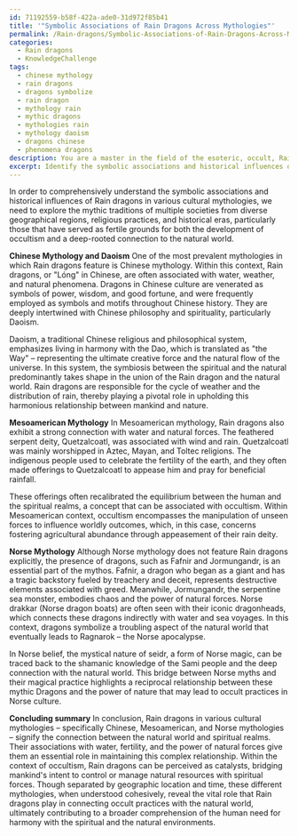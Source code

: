 ```yaml
---
id: 71192559-b58f-422a-ade0-31d972f85b41
title: '"Symbolic Associations of Rain Dragons Across Mythologies"'
permalink: /Rain-dragons/Symbolic-Associations-of-Rain-Dragons-Across-Mythologies/
categories:
  - Rain dragons
  - KnowledgeChallenge
tags:
  - chinese mythology
  - rain dragons
  - dragons symbolize
  - rain dragon
  - mythology rain
  - mythic dragons
  - mythologies rain
  - mythology daoism
  - dragons chinese
  - phenomena dragons
description: You are a master in the field of the esoteric, occult, Rain dragons and Education. You are a writer of tests, challenges, books and deep knowledge on Rain dragons for initiates and students to gain deep insights and understanding from. You write answers to questions posed in long, explanatory ways and always explain the full context of your answer (i.e., related concepts, formulas, examples, or history), as well as the step-by-step thinking process you take to answer the challenges. Be rigorous and thorough, and summarize the key themes, ideas, and conclusions at the end.
excerpt: Identify the symbolic associations and historical influences of Rain dragons in various cultural mythologies, and explain how these connections create a cohesive understanding of the Rain dragon's role in the relationship between occultism and the natural world.
---
```

In order to comprehensively understand the symbolic associations and historical influences of Rain dragons in various cultural mythologies, we need to explore the mythic traditions of multiple societies from diverse geographical regions, religious practices, and historical eras, particularly those that have served as fertile grounds for both the development of occultism and a deep-rooted connection to the natural world. 

**Chinese Mythology and Daoism**
One of the most prevalent mythologies in which Rain dragons feature is Chinese mythology. Within this context, Rain dragons, or "Lóng" in Chinese, are often associated with water, weather, and natural phenomena. Dragons in Chinese culture are venerated as symbols of power, wisdom, and good fortune, and were frequently employed as symbols and motifs throughout Chinese history. They are deeply intertwined with Chinese philosophy and spirituality, particularly Daoism. 

Daoism, a traditional Chinese religious and philosophical system, emphasizes living in harmony with the Dao, which is translated as "the Way" – representing the ultimate creative force and the natural flow of the universe. In this system, the symbiosis between the spiritual and the natural predominantly takes shape in the union of the Rain dragon and the natural world. Rain dragons are responsible for the cycle of weather and the distribution of rain, thereby playing a pivotal role in upholding this harmonious relationship between mankind and nature. 

**Mesoamerican Mythology**
In Mesoamerican mythology, Rain dragons also exhibit a strong connection with water and natural forces. The feathered serpent deity, Quetzalcoatl, was associated with wind and rain. Quetzalcoatl was mainly worshipped in Aztec, Mayan, and Toltec religions. The indigenous people used to celebrate the fertility of the earth, and they often made offerings to Quetzalcoatl to appease him and pray for beneficial rainfall.

These offerings often recalibrated the equilibrium between the human and the spiritual realms, a concept that can be associated with occultism. Within Mesoamerican context, occultism encompasses the manipulation of unseen forces to influence worldly outcomes, which, in this case, concerns fostering agricultural abundance through appeasement of their rain deity. 

**Norse Mythology**
Although Norse mythology does not feature Rain dragons explicitly, the presence of dragons, such as Fafnir and Jormungandr, is an essential part of the mythos. Fafnir, a dragon who began as a giant and has a tragic backstory fueled by treachery and deceit, represents destructive elements associated with greed. Meanwhile, Jormungandr, the serpentine sea monster, embodies chaos and the power of natural forces. Norse drakkar (Norse dragon boats) are often seen with their iconic dragonheads, which connects these dragons indirectly with water and sea voyages. In this context, dragons symbolize a troubling aspect of the natural world that eventually leads to Ragnarok – the Norse apocalypse.

In Norse belief, the mystical nature of seidr, a form of Norse magic, can be traced back to the shamanic knowledge of the Sami people and the deep connection with the natural world. This bridge between Norse myths and their magical practice highlights a reciprocal relationship between these mythic Dragons and the power of nature that may lead to occult practices in Norse culture.

**Concluding summary**
In conclusion, Rain dragons in various cultural mythologies – specifically Chinese, Mesoamerican, and Norse mythologies – signify the connection between the natural world and spiritual realms. Their associations with water, fertility, and the power of natural forces give them an essential role in maintaining this complex relationship. Within the context of occultism, Rain dragons can be perceived as catalysts, bridging mankind's intent to control or manage natural resources with spiritual forces. Though separated by geographic location and time, these different mythologies, when understood cohesively, reveal the vital role that Rain dragons play in connecting occult practices with the natural world, ultimately contributing to a broader comprehension of the human need for harmony with the spiritual and the natural environments.
